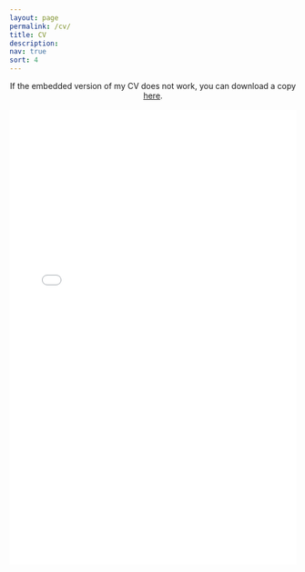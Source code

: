 ```yaml
---
layout: page
permalink: /cv/
title: CV
description: 
nav: true
sort: 4
---
```

<center>
If the embedded version of my CV does not work, you can download a copy <a href="../assets/pdf/MinBin_CV_20230101.pdf" target="_blank">here</a>.
</center>

<br>

<center>
<object data="/assets/pdf/MinBin_CV_20230101.pdf#view=FitH&pagemode=none" width="100%" height="800px" type="application/pdf">
    <embed src="/assets/pdf/MinBin_CV_20230101.pdf#view=FitH&pagemode=none" width="100%" height="800px" type="application/pdf" />
</object>
</center>
